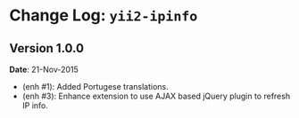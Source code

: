 Change Log: `yii2-ipinfo`
=========================

## Version 1.0.0

**Date**: 21-Nov-2015

- (enh #1): Added Portugese translations.
- (enh #3): Enhance extension to use AJAX based jQuery plugin to refresh IP info.